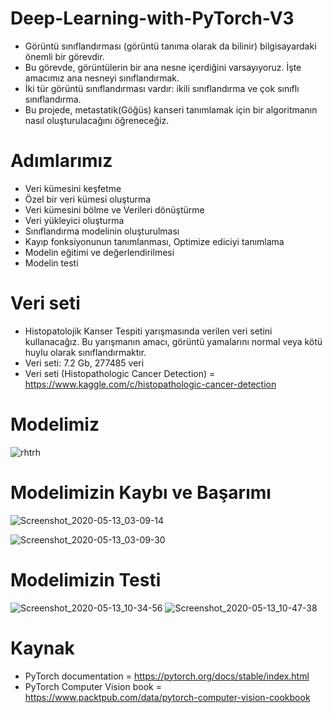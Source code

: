 # Deep-Learning-with-PyTorch-V3

* Görüntü sınıflandırması (görüntü tanıma olarak da bilinir) bilgisayardaki önemli bir görevdir.
* Bu görevde, görüntülerin bir ana nesne içerdiğini varsayıyoruz. İşte amacımız
ana nesneyi sınıflandırmak.
* İki tür görüntü sınıflandırması vardır: ikili sınıflandırma
ve çok sınıflı sınıflandırma.
* Bu projede, metastatik(Göğüs) kanseri tanımlamak için bir algoritmanın nasıl oluşturulacağını öğreneceğiz.


# Adımlarımız

* Veri kümesini keşfetme
* Özel bir veri kümesi oluşturma
* Veri kümesini bölme ve Verileri dönüştürme
* Veri yükleyici oluşturma
* Sınıflandırma modelinin oluşturulması
* Kayıp fonksiyonunun tanımlanması, Optimize ediciyi tanımlama
* Modelin eğitimi ve değerlendirilmesi
* Modelin testi


# Veri seti

* Histopatolojik Kanser Tespiti yarışmasında verilen veri setini kullanacağız. Bu yarışmanın amacı, görüntü yamalarını normal veya kötü huylu olarak sınıflandırmaktır.
* Veri seti: 7.2 Gb, 277485 veri 
* Veri seti (Histopathologic Cancer Detection) = https://www.kaggle.com/c/histopathologic-cancer-detection


# Modelimiz

![rhtrh](https://user-images.githubusercontent.com/54184905/81787781-3afb9800-950a-11ea-839b-8b83447c2db6.png)


# Modelimizin Kaybı ve Başarımı

![Screenshot_2020-05-13_03-09-14](https://user-images.githubusercontent.com/54184905/81787922-67171900-950a-11ea-9f66-3353382a37ed.png)

![Screenshot_2020-05-13_03-09-30](https://user-images.githubusercontent.com/54184905/81787926-67afaf80-950a-11ea-9def-b229ab0b095f.png)


# Modelimizin Testi

![Screenshot_2020-05-13_10-34-56](https://user-images.githubusercontent.com/54184905/81788025-8f067c80-950a-11ea-8ae1-65d3855442c1.png)
![Screenshot_2020-05-13_10-47-38](https://user-images.githubusercontent.com/54184905/81788030-9037a980-950a-11ea-8152-327db36c7dd7.png)

# Kaynak

* PyTorch documentation = https://pytorch.org/docs/stable/index.html
* PyTorch Computer Vision book = https://www.packtpub.com/data/pytorch-computer-vision-cookbook
